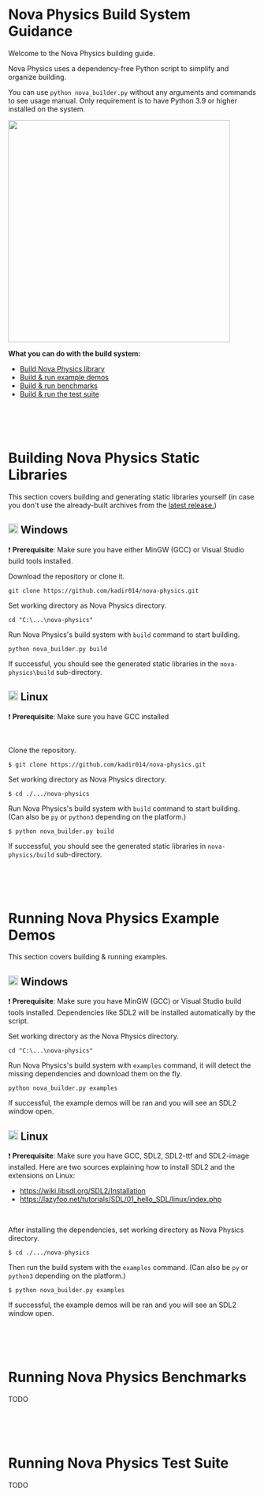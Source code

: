 # Nova Physics Build System Guidance
Welcome to the Nova Physics building guide.

Nova Physics uses a dependency-free Python script to simplify and organize building.

You can use `python nova_builder.py` without any arguments and commands to see usage manual. Only requirement is to have Python 3.9 or higher installed on the system.

<img src="https://raw.githubusercontent.com/kadir014/nova-physics/main/examples/assets/example_cli.png" width=450>

**What you can do with the build system:**
- [Build Nova Physics library](#building-nova-physics-library)
- [Build & run example demos](#running-examples-on-windows)
- [Build & run benchmarks](#running-nova-physics-benchmarks)
- [Build & run the test suite](#running-nova-physics-test-suite)


<br><br><br>


# Building Nova Physics Static Libraries
This section covers building and generating static libraries yourself (in case you don't use the already-built archives from the [latest release.](https://github.com/kadir014/nova-physics/releases/latest))

## <img src="https://i.imgur.com/lyTfWAN.png" width=20> Windows
❗ **Prerequisite**: Make sure you have either MinGW (GCC) or Visual Studio build tools installed.

Download the repository or clone it.
```
git clone https://github.com/kadir014/nova-physics.git
```

Set working directory as Nova Physics directory.
```
cd "C:\...\nova-physics"
```

Run Nova Physics's build system with `build` command to start building.
```
python nova_builder.py build
```

If successful, you should see the generated static libraries in the `nova-physics\build` sub-directory.


## <img src="https://i.imgur.com/J3TG2gm.png" width=20> Linux

❗ **Prerequisite**: Make sure you have GCC installed

<br>

Clone the repository.
```
$ git clone https://github.com/kadir014/nova-physics.git
```

Set working directory as Nova Physics directory.
```
$ cd ./.../nova-physics
```

Run Nova Physics's build system with `build` command to start building. (Can also be `py` or `python3` depending on the platform.)
```
$ python nova_builder.py build
```

If successful, you should see the generated static libraries in `nova-physics/build` sub-directory.


<br><br><br>


# Running Nova Physics Example Demos
This section covers building & running examples.

## <img src="https://i.imgur.com/lyTfWAN.png" width=20> Windows
❗ **Prerequisite**: Make sure you have MinGW (GCC) or Visual Studio build tools installed. Dependencies like SDL2 will be installed automatically  by the script.

Set working directory as the Nova Physics directory.
```
cd "C:\...\nova-physics"
```

Run Nova Physics's build system with `examples` command, it will detect the missing dependencies and download them on the fly.
```
python nova_builder.py examples
```

If successful, the example demos will be ran and you will see an SDL2 window open.

## <img src="https://i.imgur.com/J3TG2gm.png" width=20> Linux
❗ **Prerequisite**: Make sure you have GCC, SDL2, SDL2-ttf and SDL2-image installed.
Here are two sources explaining how to install SDL2 and the extensions on Linux:
- https://wiki.libsdl.org/SDL2/Installation
- https://lazyfoo.net/tutorials/SDL/01_hello_SDL/linux/index.php

<br>

After installing the dependencies, set working directory as Nova Physics directory.
```
$ cd ./.../nova-physics
```
Then run the build system with the `examples` command. (Can also be `py` or `python3` depending on the platform.)
```
$ python nova_builder.py examples
```

If successful, the example demos will be ran and you will see an SDL2 window open.


<br><br><br>


# Running Nova Physics Benchmarks
TODO


<br><br><br>


# Running Nova Physics Test Suite
TODO